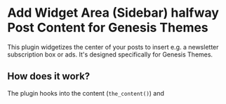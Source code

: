 # Add Widget Area (Sidebar) halfway Post Content for Genesis Themes

This plugin widgetizes the center of your posts to insert e.g. a newsletter subscription box or ads. It's designed specifically for Genesis Themes.

## How does it work?

The plugin hooks into the content (`the_content()`) and 
